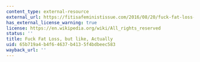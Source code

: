 ```yaml
---
content_type: external-resource
external_url: https://fitisafeministissue.com/2016/08/20/fuck-fat-loss-but-like-actually/
has_external_license_warning: true
license: https://en.wikipedia.org/wiki/All_rights_reserved
status: ''
title: Fuck Fat Loss, but like, Actually
uid: 65b719a4-b4f6-4637-b413-5f4bdbeec583
wayback_url: ''
---
```


